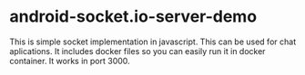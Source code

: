 # android-socket.io-server-demo

This is simple socket implementation in javascript. This can be used for chat aplications. It includes docker files so you can easily run it in docker container. It works in port 3000.

